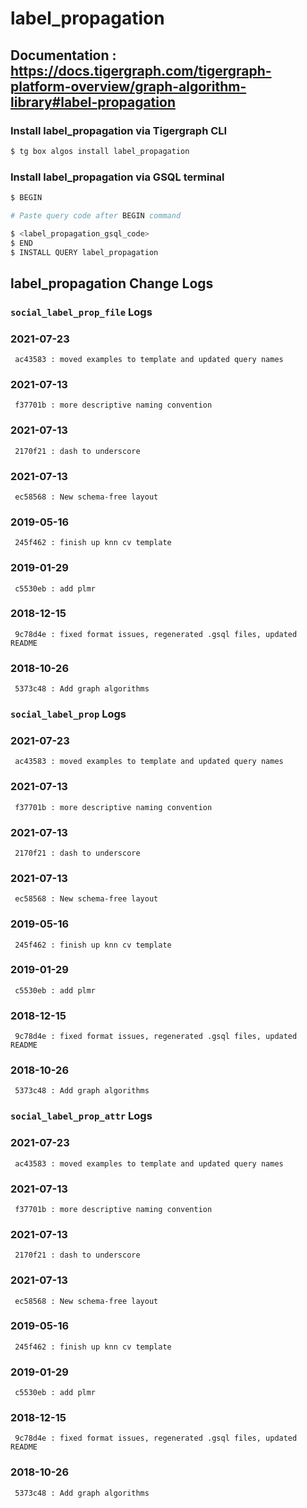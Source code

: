 # label_propagation
## Documentation : https://docs.tigergraph.com/tigergraph-platform-overview/graph-algorithm-library#label-propagation
### Install label_propagation via Tigergraph CLI
```bash
$ tg box algos install label_propagation
```
### Install label_propagation via GSQL terminal
```bash
$ BEGIN 

# Paste query code after BEGIN command

$ <label_propagation_gsql_code>
$ END 
$ INSTALL QUERY label_propagation
```
## label_propagation Change Logs

### `social_label_prop_file` Logs
### 2021-07-23 
	 ac43583 : moved examples to template and updated query names
### 2021-07-13 
	 f37701b : more descriptive naming convention
### 2021-07-13 
	 2170f21 : dash to underscore
### 2021-07-13 
	 ec58568 : New schema-free layout
### 2019-05-16 
	 245f462 : finish up knn cv template
### 2019-01-29 
	 c5530eb : add plmr
### 2018-12-15 
	 9c78d4e : fixed format issues, regenerated .gsql files, updated README
### 2018-10-26 
	 5373c48 : Add graph algorithms

### `social_label_prop` Logs
### 2021-07-23 
	 ac43583 : moved examples to template and updated query names
### 2021-07-13 
	 f37701b : more descriptive naming convention
### 2021-07-13 
	 2170f21 : dash to underscore
### 2021-07-13 
	 ec58568 : New schema-free layout
### 2019-05-16 
	 245f462 : finish up knn cv template
### 2019-01-29 
	 c5530eb : add plmr
### 2018-12-15 
	 9c78d4e : fixed format issues, regenerated .gsql files, updated README
### 2018-10-26 
	 5373c48 : Add graph algorithms

### `social_label_prop_attr` Logs
### 2021-07-23 
	 ac43583 : moved examples to template and updated query names
### 2021-07-13 
	 f37701b : more descriptive naming convention
### 2021-07-13 
	 2170f21 : dash to underscore
### 2021-07-13 
	 ec58568 : New schema-free layout
### 2019-05-16 
	 245f462 : finish up knn cv template
### 2019-01-29 
	 c5530eb : add plmr
### 2018-12-15 
	 9c78d4e : fixed format issues, regenerated .gsql files, updated README
### 2018-10-26 
	 5373c48 : Add graph algorithms
